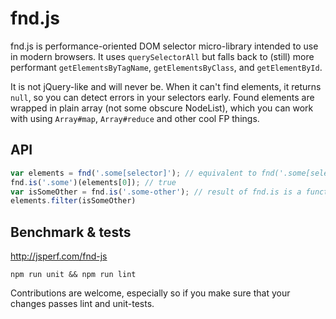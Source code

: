 # fnd.js

fnd.js is performance-oriented DOM selector micro-library intended to use in modern browsers. It uses `querySelectorAll` but falls back to (still) more performant `getElementsByTagName`, `getElementsByClass`, and `getElementById`.

It is not jQuery-like and will never be. When it can't find elements, it returns `null`, so you can detect errors in your selectors early. Found elements are wrapped in plain array (not some obscure NodeList), which you can work with using `Array#map`, `Array#reduce` and other cool FP things.

## API

```js
var elements = fnd('.some[selector]'); // equivalent to fnd('.some[selector]', document);
fnd.is('.some')(elements[0]); // true
var isSomeOther = fnd.is('.some-other'); // result of fnd.is is a function
elements.filter(isSomeOther)
```

## Benchmark & tests

http://jsperf.com/fnd-js

```
npm run unit && npm run lint
```

Contributions are welcome, especially so if you make sure that your changes passes lint and unit-tests.